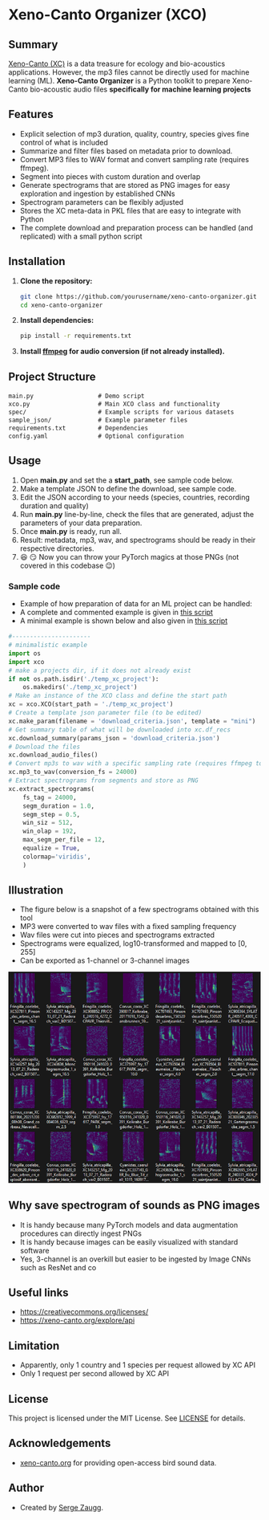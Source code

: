# Xeno-Canto Organizer (XCO)

## Summary
[Xeno-Canto (XC)](https://www.xeno-canto.org/) is a data treasure for ecology and bio-acoustics applications. 
However, the mp3 files cannot be directly used for machine learning (ML). 
**Xeno-Canto Organizer** is a Python toolkit to prepare Xeno-Canto bio-acoustic audio files **specifically for machine learning projects**

## Features
- Explicit selection of mp3 duration, quality, country, species gives fine control of what is included
- Summarize and filter files based on metadata prior to download.
- Convert MP3 files to WAV format and convert sampling rate (requires ffmpeg).
- Segment into pieces with custom duration and overlap
- Generate spectrograms that are stored as PNG images for easy exploration and ingestion by established CNNs
- Spectrogram parameters can be flexibly adjusted
- Stores the XC meta-data in PKL files that are easy to integrate with Python
- The complete download and preparation process can be handled (and replicated) with a small python script

## Installation

1. **Clone the repository:**
    ```bash
    git clone https://github.com/yourusername/xeno-canto-organizer.git
    cd xeno-canto-organizer
    ```

2. **Install dependencies:**
    ```bash
    pip install -r requirements.txt
    ```

3. **Install [ffmpeg](https://ffmpeg.org/) for audio conversion (if not already installed).**

## Project Structure

```
main.py                  # Demo script
xco.py                   # Main XCO class and functionality
spec/                    # Example scripts for various datasets
sample_json/             # Example parameter files
requirements.txt         # Dependencies
config.yaml              # Optional configuration
```

## Usage
1. Open **main.py** and set the a **start_path**, see sample code below. 
2. Make a template JSON to define the download, see sample code. 
3. Edit the JSON according to your needs (species, countries, recording duration and quality)
4. Run **main.py** line-by-line, check the files that are generated, adjust the parameters of your data preparation. 
5. Once **main.py** is ready, run all.
6. Result: metadata, mp3, wav, and spectrograms should be ready in their respective directories.
7. :satisfied: :smirk: Now you can throw your PyTorch magics at those PNGs (not covered in this codebase :wink:) 

### Sample code
- Example of how preparation of data for an ML project can be handled:
- A complete and commented example is given in [this script](sample_code\example_long.py)
- A minimal example is shown below and also given in [this script](sample_code\example_short.py)

```python
#----------------------
# minimalistic example
import os
import xco 
# make a projects dir, if it does not already exist
if not os.path.isdir('./temp_xc_project'):
    os.makedirs('./temp_xc_project')
# Make an instance of the XCO class and define the start path 
xc = xco.XCO(start_path = './temp_xc_project')
# Create a template json parameter file (to be edited)
xc.make_param(filename = 'download_criteria.json', template = "mini")
# Get summary table of what will be downloaded into xc.df_recs
xc.download_summary(params_json = 'download_criteria.json')
# Download the files 
xc.download_audio_files()
# Convert mp3s to wav with a specific sampling rate (requires ffmpeg to be installed)
xc.mp3_to_wav(conversion_fs = 24000)
# Extract spectrograms from segments and store as PNG
xc.extract_spectrograms(
    fs_tag = 24000, 
    segm_duration = 1.0, 
    segm_step = 0.5, 
    win_siz = 512, 
    win_olap = 192, 
    max_segm_per_file = 12, 
    equalize = True, 
    colormap='viridis', 
    )

```

## Illustration
* The figure below is a snapshot of a few spectrograms obtained with this tool
* MP3 were converted to wav files with a fixed sampling frequency
* Wav files were cut into pieces and spectrograms extracted 
* Spectrograms were equalized, log10-transformed and mapped to [0, 255]
* Can be exported as 1-channel or 3-channel images

![](./images/spectros_01.png)  

## Why save spectrogram of sounds as PNG images
* It is handy because many PyTorch models and data augmentation procedures can directly ingest PNGs
* It is handy because images can be easily visualized with standard software
* Yes, 3-channel is an overkill but easier to be ingested by Image CNNs such as ResNet and co

## Useful links
* https://creativecommons.org/licenses/
* https://xeno-canto.org/explore/api

## Limitation
* Apparently, only 1 country and 1 species per request allowed by XC API
* Only 1 request per second allowed by XC API

## License
This project is licensed under the MIT License. See [LICENSE](LICENSE) for details.

## Acknowledgements
- [xeno-canto.org](https://www.xeno-canto.org/) for providing open-access bird sound data.

## Author
- Created by [Serge Zaugg](https://www.linkedin.com/in/dkifh34rtn345eb5fhrthdbgf45/).




